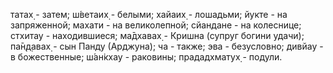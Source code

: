татах̣ - затем; ш́ветаих̣ - белыми; хайаих̣ - лошадьми; йукте - на запряженной; махати - на великолепной; сйандане - на колеснице; стхитау - находившиеся; ма̄дхавах̣ - Кришна (супруг богини удачи); па̄н̣д̣авах̣ - сын Панду (Арджуна); ча - также; эва - безусловно; дивйау - в божественные; ш́ан̇кхау - раковины; прададхматух̣ - подули.